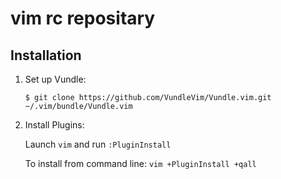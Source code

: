 # vim rc repositary

## Installation
1. Set up Vundle:

    `$ git clone https://github.com/VundleVim/Vundle.vim.git ~/.vim/bundle/Vundle.vim`

2. Install Plugins:

    Launch `vim` and run `:PluginInstall`

    To install from command line: `vim +PluginInstall +qall`

